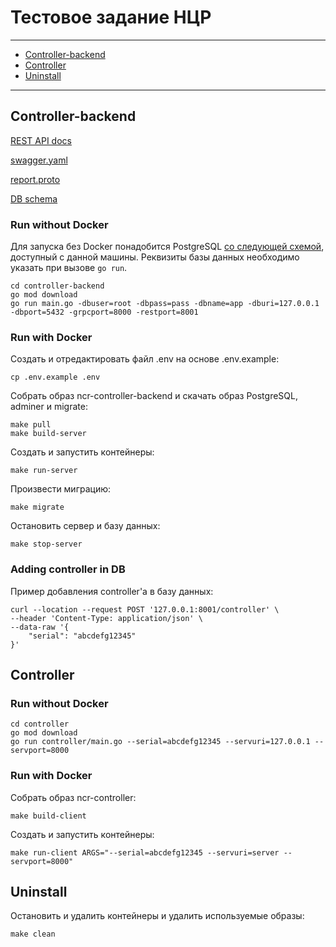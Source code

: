 # Тестовое задание НЦР

---
* [Controller-backend](#controller-backend)
* [Controller](#controller)
* [Uninstall](#uninstall)

---

## Controller-backend

[REST API docs](https://app.swaggerhub.com/apis/avssvd/ncr-test-golang-openapi-2.0/1.0.0)

[swagger.yaml](api/rest/swagger.yaml)

[report.proto](api/grpc/report/report.proto)

[DB schema](db/sqlc/migration/000001_init_schema.up.sql)

### Run without Docker

Для запуска без Docker понадобится PostgreSQL [со следующей схемой](db/sqlc/migration/000001_init_schema.up.sql), доступный с данной машины.
Реквизиты базы данных необходимо указать при вызове <code>go run</code>.
```shell
cd controller-backend
go mod download
go run main.go -dbuser=root -dbpass=pass -dbname=app -dburi=127.0.0.1 -dbport=5432 -grpcport=8000 -restport=8001
```

### Run with Docker

Создать и отредактировать файл .env на основе .env.example:

```shell
cp .env.example .env
```

Собрать образ ncr-controller-backend и скачать образ PostgreSQL, adminer и migrate:

```shell
make pull
make build-server
```

Создать и запустить контейнеры:

```shell
make run-server
```

Произвести миграцию:

```shell
make migrate
```

Остановить сервер и базу данных:

```shell
make stop-server
```

### Adding controller in DB

Пример добавления controller'а в базу данных:

```shell
curl --location --request POST '127.0.0.1:8001/controller' \
--header 'Content-Type: application/json' \
--data-raw '{
    "serial": "abcdefg12345"
}'
```

## Controller

### Run without Docker

```shell
cd controller
go mod download
go run controller/main.go --serial=abcdefg12345 --servuri=127.0.0.1 --servport=8000
```

### Run with Docker
Собрать образ ncr-controller:

```shell
make build-client
```

Создать и запустить контейнеры:

```shell
make run-client ARGS="--serial=abcdefg12345 --servuri=server --servport=8000"
```

## Uninstall

Остановить и удалить контейнеры и удалить используемые образы:

```shell
make clean
```